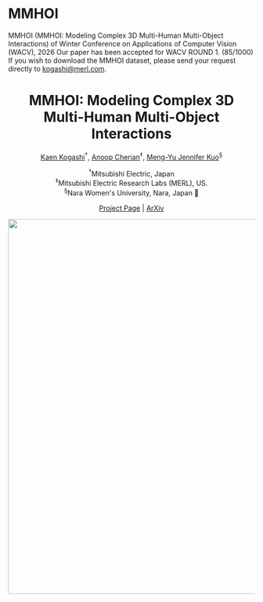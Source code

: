 # MMHOI
MMHOI (MMHOI: Modeling Complex 3D Multi-Human Multi-Object Interactions) of Winter Conference on Applications of Computer Vision (WACV), 2026
Our paper has been accepted for WACV ROUND 1. (85/1000)
If you wish to download the MMHOI dataset, please send your request directly to kogashi@merl.com.

<p align="center">
  <h1 align="center">MMHOI: Modeling Complex 3D Multi-Human Multi-Object Interactions</h1>

  <p align="center">
    <a href="https://www.linkedin.com/in/kaen-kogashi-583a7b152/">Kaen Kogashi</a><sup>&dagger;</sup>,
    <a href="https://users.cecs.anu.edu.au/~cherian/">Anoop Cherian</a><sup>&Dagger;</sup>,  
    <a href="https://jk-vision.github.io/">Meng-Yu Jennifer Kuo</a><sup>&#167;</sup>
  </p>

  <p align="center">
    <sup>&dagger;</sup>Mitsubishi Electric, Japan </div>
    <br><sup>&Dagger;</sup>Mitsubishi Electric Research Labs (MERL), US.
    <br><sup>&#167;</sup>Nara Women's University, Nara, Japan &#129420;
  </p>

  <p align="center">
    <a href="https://jk-vision.github.io/">Project Page</a> |  <a href="https://arxiv.org/html/2510.07828v1">ArXiv</a>
  </p>

  <div align="center"> 
    <img width="2734" height="764" alt="mmhoi" src="https://github.com/user-attachments/assets/bae38d33-44a2-4dd5-b0a6-31ff124d79df" />
  </div>

  

